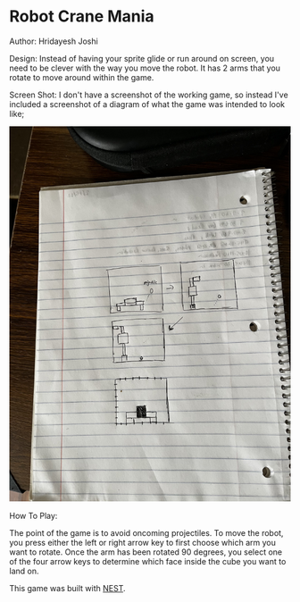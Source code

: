 # Robot Crane Mania 

Author: Hridayesh Joshi

Design: Instead of having your sprite glide or run around on screen, you need to be clever with the way you move the robot.
It has 2 arms that you rotate to move around within the game. 

Screen Shot:
I don't have a screenshot of the working game, so instead I've included a screenshot of a diagram of what the game was intended
to look like;

![Screen Shot](screenshot.png)


How To Play:

The point of the game is to avoid oncoming projectiles. To move the robot, you press either the left or right arrow key 
to first choose which arm you want to rotate. Once the arm has been rotated 90 degrees, you select one of the four 
arrow keys to determine which face inside the cube you want to land on. 

This game was built with [NEST](NEST.md).
